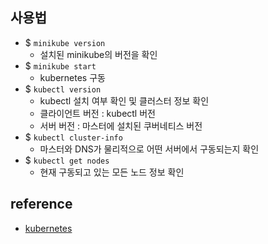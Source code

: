 ## 사용법
- $ `minikube version`
  - 설치된 minikube의 버전을 확인
- $ `minikube start`
  - kubernetes 구동
- $ `kubectl version`
  - kubectl 설치 여부 확인 및 클러스터 정보 확인
  - 클라이언트 버전 : kubectl 버전
  - 서버 버전 : 마스터에 설치된 쿠버네티스 버전
- $ `kubectl cluster-info`
  - 마스터와 DNS가 물리적으로 어떤 서버에서 구동되는지 확인
- $ `kubectl get nodes`
  - 현재 구동되고 있는 모든 노드 정보 확인
  
## reference
- [kubernetes](https://kubernetes.io/ko/docs/tutorials/kubernetes-basics/create-cluster/cluster-interactive/)
